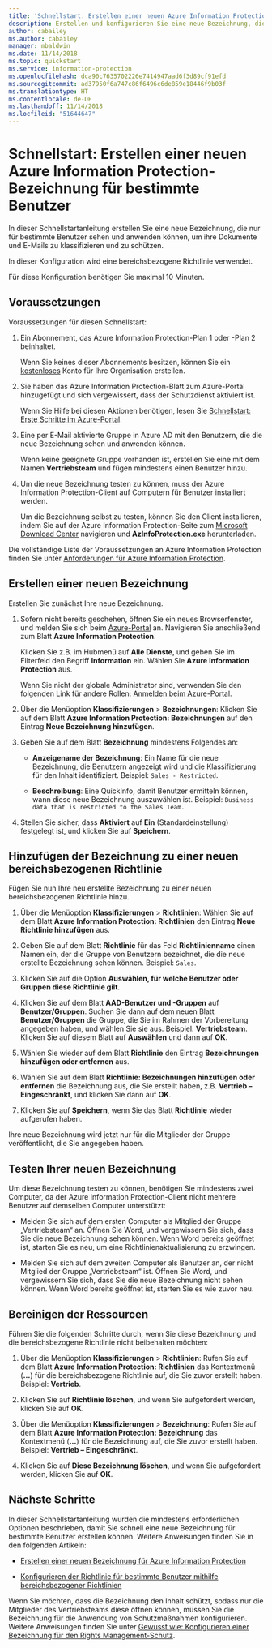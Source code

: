 ```yaml
---
title: 'Schnellstart: Erstellen einer neuen Azure Information Protection-Bezeichnung für bestimmte Benutzer'
description: Erstellen und konfigurieren Sie eine neue Bezeichnung, die Dokumente und E-Mails für bestimmte Benutzer mithilfe einer bereichsbezogenen Richtlinie klassifiziert.
author: cabailey
ms.author: cabailey
manager: mbaldwin
ms.date: 11/14/2018
ms.topic: quickstart
ms.service: information-protection
ms.openlocfilehash: dca90c7635702226e7414947aad6f3d89cf91efd
ms.sourcegitcommit: ad37950f6a747c86f6496c6de859e18446f9b03f
ms.translationtype: HT
ms.contentlocale: de-DE
ms.lasthandoff: 11/14/2018
ms.locfileid: "51644647"
---
```

# <a name="quickstart-create-a-new-azure-information-protection-label-for-specific-users"></a>Schnellstart: Erstellen einer neuen Azure Information Protection-Bezeichnung für bestimmte Benutzer

In dieser Schnellstartanleitung erstellen Sie eine neue Bezeichnung, die nur für bestimmte Benutzer sehen und anwenden können, um ihre Dokumente und E-Mails zu klassifizieren und zu schützen.

In dieser Konfiguration wird eine bereichsbezogene Richtlinie verwendet.

Für diese Konfiguration benötigen Sie maximal 10 Minuten.

## <a name="prerequisites"></a>Voraussetzungen

Voraussetzungen für diesen Schnellstart:

1. Ein Abonnement, das Azure Information Protection-Plan 1 oder -Plan 2 beinhaltet.
    
    Wenn Sie keines dieser Abonnements besitzen, können Sie ein [kostenloses](https://portal.office.com/Signup/Signup.aspx?OfferId=87dd2714-d452-48a0-a809-d2f58c4f68b7) Konto für Ihre Organisation erstellen.

2. Sie haben das Azure Information Protection-Blatt zum Azure-Portal hinzugefügt und sich vergewissert, dass der Schutzdienst aktiviert ist.

    Wenn Sie Hilfe bei diesen Aktionen benötigen, lesen Sie [Schnellstart: Erste Schritte im Azure-Portal](quickstart-viewpolicy.md).

3. Eine per E-Mail aktivierte Gruppe in Azure AD mit den Benutzern, die die neue Bezeichnung sehen und anwenden können.
    
    Wenn keine geeignete Gruppe vorhanden ist, erstellen Sie eine mit dem Namen **Vertriebsteam** und fügen mindestens einen Benutzer hinzu.

4. Um die neue Bezeichnung testen zu können, muss der Azure Information Protection-Client auf Computern für Benutzer installiert werden. 
    
    Um die Bezeichnung selbst zu testen, können Sie den Client installieren, indem Sie auf der Azure Information Protection-Seite zum [Microsoft Download Center](https://www.microsoft.com/en-us/download/details.aspx?id=53018) navigieren und **AzInfoProtection.exe** herunterladen.

Die vollständige Liste der Voraussetzungen an Azure Information Protection finden Sie unter [Anforderungen für Azure Information Protection](requirements.md).
    
## <a name="create-a-new-label"></a>Erstellen einer neuen Bezeichnung

Erstellen Sie zunächst Ihre neue Bezeichnung.

1. Sofern nicht bereits geschehen, öffnen Sie ein neues Browserfenster, und melden Sie sich beim [Azure-Portal](configure-policy.md#signing-in-to-the-azure-portal) an. Navigieren Sie anschließend zum Blatt **Azure Information Protection**.
    
    Klicken Sie z.B. im Hubmenü auf **Alle Dienste**, und geben Sie im Filterfeld den Begriff **Information** ein. Wählen Sie **Azure Information Protection** aus.
    
    Wenn Sie nicht der globale Administrator sind, verwenden Sie den folgenden Link für andere Rollen: [Anmelden beim Azure-Portal](configure-policy.md#signing-in-to-the-azure-portal).

2. Über die Menüoption **Klassifizierungen** > **Bezeichnungen**: Klicken Sie auf dem Blatt **Azure Information Protection: Bezeichnungen** auf den Eintrag **Neue Bezeichnung hinzufügen**.

3. Geben Sie auf dem Blatt **Bezeichnung** mindestens Folgendes an:
    
    - **Anzeigename der Bezeichnung**: Ein Name für die neue Bezeichnung, die Benutzern angezeigt wird und die Klassifizierung für den Inhalt identifiziert. Beispiel: `Sales - Restricted`.
    
    - **Beschreibung**: Eine QuickInfo, damit Benutzer ermitteln können, wann diese neue Bezeichnung auszuwählen ist. Beispiel: `Business data that is restricted to the Sales Team.`

4. Stellen Sie sicher, dass **Aktiviert** auf **Ein** (Standardeinstellung) festgelegt ist, und klicken Sie auf **Speichern**.

## <a name="add-the-label-to-a-new-scoped-policy"></a>Hinzufügen der Bezeichnung zu einer neuen bereichsbezogenen Richtlinie

Fügen Sie nun Ihre neu erstellte Bezeichnung zu einer neuen bereichsbezogenen Richtlinie hinzu.

1. Über die Menüoption **Klassifizierungen** > **Richtlinien**: Wählen Sie auf dem Blatt **Azure Information Protection: Richtlinien** den Eintrag **Neue Richtlinie hinzufügen** aus. 

2. Geben Sie auf dem Blatt **Richtlinie** für das Feld **Richtlinienname** einen Namen ein, der die Gruppe von Benutzern bezeichnet, die die neue erstellte Bezeichnung sehen können. Beispiel: `Sales`.

3. Klicken Sie auf die Option **Auswählen, für welche Benutzer oder Gruppen diese Richtlinie gilt**.

4. Klicken Sie auf dem Blatt **AAD-Benutzer und -Gruppen** auf **Benutzer/Gruppen**. Suchen Sie dann auf dem neuen Blatt **Benutzer/Gruppen** die Gruppe, die Sie im Rahmen der Vorbereitung angegeben haben, und wählen Sie sie aus. Beispiel: **Vertriebsteam**. Klicken Sie auf diesem Blatt auf **Auswählen** und dann auf **OK**.

5. Wählen Sie wieder auf dem Blatt **Richtlinie** den Eintrag **Bezeichnungen hinzufügen oder entfernen** aus.

6. Wählen Sie auf dem Blatt **Richtlinie: Bezeichnungen hinzufügen oder entfernen** die Bezeichnung aus, die Sie erstellt haben, z.B. **Vertrieb – Eingeschränkt**, und klicken Sie dann auf **OK**.

7. Klicken Sie auf **Speichern**, wenn Sie das Blatt **Richtlinie** wieder aufgerufen haben. 

Ihre neue Bezeichnung wird jetzt nur für die Mitglieder der Gruppe veröffentlicht, die Sie angegeben haben. 

## <a name="test-your-new-label"></a>Testen Ihrer neuen Bezeichnung

Um diese Bezeichnung testen zu können, benötigen Sie mindestens zwei Computer, da der Azure Information Protection-Client nicht mehrere Benutzer auf demselben Computer unterstützt:

 - Melden Sie sich auf dem ersten Computer als Mitglied der Gruppe „Vertriebsteam“ an. Öffnen Sie Word, und vergewissern Sie sich, dass Sie die neue Bezeichnung sehen können. Wenn Word bereits geöffnet ist, starten Sie es neu, um eine Richtlinienaktualisierung zu erzwingen.

- Melden Sie sich auf dem zweiten Computer als Benutzer an, der nicht Mitglied der Gruppe „Vertriebsteam“ ist. Öffnen Sie Word, und vergewissern Sie sich, dass Sie die neue Bezeichnung nicht sehen können. Wenn Word bereits geöffnet ist, starten Sie es wie zuvor neu.

## <a name="clean-up-resources"></a>Bereinigen der Ressourcen

Führen Sie die folgenden Schritte durch, wenn Sie diese Bezeichnung und die bereichsbezogene Richtlinie nicht beibehalten möchten:

1. Über die Menüoption **Klassifizierungen** > **Richtlinien**: Rufen Sie auf dem Blatt **Azure Information Protection: Richtlinien** das Kontextmenü (**...**) für die bereichsbezogene Richtlinie auf, die Sie zuvor erstellt haben. Beispiel: **Vertrieb**.

2. Klicken Sie auf **Richtlinie löschen**, und wenn Sie aufgefordert werden, klicken Sie auf **OK**.

3. Über die Menüoption **Klassifizierungen** > **Bezeichnung**: Rufen Sie auf dem Blatt **Azure Information Protection: Bezeichnung** das Kontextmenü (**...**) für die Bezeichnung auf, die Sie zuvor erstellt haben.  Beispiel: **Vertrieb – Eingeschränkt**.

4.  Klicken Sie auf **Diese Bezeichnung löschen**, und wenn Sie aufgefordert werden, klicken Sie auf **OK**.


## <a name="next-steps"></a>Nächste Schritte

In dieser Schnellstartanleitung wurden die mindestens erforderlichen Optionen beschrieben, damit Sie schnell eine neue Bezeichnung für bestimmte Benutzer erstellen können. Weitere Anweisungen finden Sie in den folgenden Artikeln:

- [Erstellen einer neuen Bezeichnung für Azure Information Protection](configure-policy-new-label.md)

- [Konfigurieren der Richtlinie für bestimmte Benutzer mithilfe bereichsbezogener Richtlinien](configure-policy-scope.md)

Wenn Sie möchten, dass die Bezeichnung den Inhalt schützt, sodass nur die Mitglieder des Vertriebsteams diese öffnen können, müssen Sie die Bezeichnung für die Anwendung von Schutzmaßnahmen konfigurieren. Weitere Anweisungen finden Sie unter [Gewusst wie: Konfigurieren einer Bezeichnung für den Rights Management-Schutz](configure-policy-protection.md).

